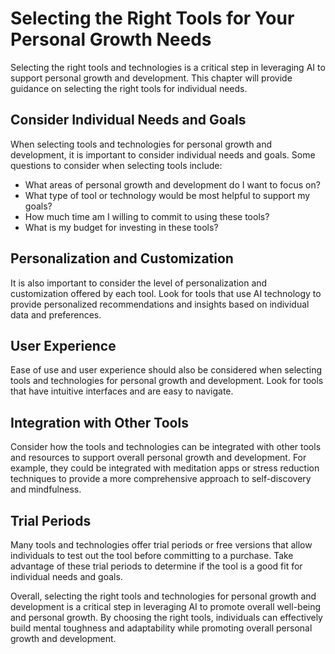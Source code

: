 Selecting the Right Tools for Your Personal Growth Needs
=========================================================================================================================================

Selecting the right tools and technologies is a critical step in leveraging AI to support personal growth and development. This chapter will provide guidance on selecting the right tools for individual needs.

Consider Individual Needs and Goals
-----------------------------------

When selecting tools and technologies for personal growth and development, it is important to consider individual needs and goals. Some questions to consider when selecting tools include:

* What areas of personal growth and development do I want to focus on?
* What type of tool or technology would be most helpful to support my goals?
* How much time am I willing to commit to using these tools?
* What is my budget for investing in these tools?

Personalization and Customization
---------------------------------

It is also important to consider the level of personalization and customization offered by each tool. Look for tools that use AI technology to provide personalized recommendations and insights based on individual data and preferences.

User Experience
---------------

Ease of use and user experience should also be considered when selecting tools and technologies for personal growth and development. Look for tools that have intuitive interfaces and are easy to navigate.

Integration with Other Tools
----------------------------

Consider how the tools and technologies can be integrated with other tools and resources to support overall personal growth and development. For example, they could be integrated with meditation apps or stress reduction techniques to provide a more comprehensive approach to self-discovery and mindfulness.

Trial Periods
-------------

Many tools and technologies offer trial periods or free versions that allow individuals to test out the tool before committing to a purchase. Take advantage of these trial periods to determine if the tool is a good fit for individual needs and goals.

Overall, selecting the right tools and technologies for personal growth and development is a critical step in leveraging AI to promote overall well-being and personal growth. By choosing the right tools, individuals can effectively build mental toughness and adaptability while promoting overall personal growth and development.

